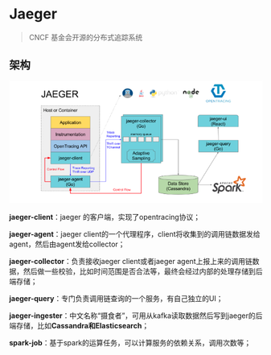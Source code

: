 # Jaeger

> CNCF 基金会开源的分布式追踪系统



## 架构

![img](pics\jaeger_arch.jpg)

**jaeger-client**：jaeger 的客户端，实现了opentracing协议；

**jaeger-agent**：jaeger client的一个代理程序，client将收集到的调用链数据发给agent，然后由agent发给collector；

**jaeger-collector**：负责接收jaeger client或者jaeger agent上报上来的调用链数据，然后做一些校验，比如时间范围是否合法等，最终会经过内部的处理存储到后端存储；

**jaeger-query**：专门负责调用链查询的一个服务，有自己独立的UI；

**jaeger-ingester**：中文名称“摄食者”，可用从kafka读取数据然后写到jaeger的后端存储，比如**Cassandra和Elasticsearch**；

**spark-job**：基于spark的运算任务，可以计算服务的依赖关系，调用次数等；

